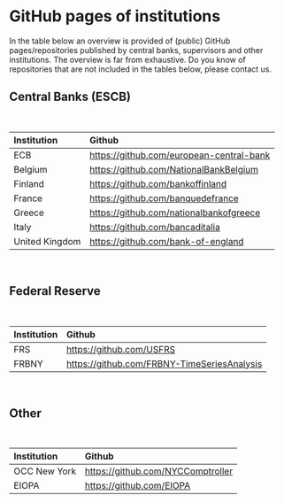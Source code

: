 # GitHub pages of institutions

In the table below an overview is provided of (public) GitHub pages/repositories published by central banks, supervisors and other institutions. The overview is far from exhaustive. Do you know of repositories that are not included in the tables below, please contact us.

## Central Banks (ESCB)
<br>

| Institution     | Github                                    |
|:----------------|:------------------------------------------|
| ECB             | https://github.com/european-central-bank  |
| Belgium         | https://github.com/NationalBankBelgium    |
| Finland         | https://github.com/bankoffinland          |
| France          | https://github.com/banquedefrance         |
| Greece          | https://github.com/nationalbankofgreece   |
| Italy           | https://github.com/bancaditalia           |
| United Kingdom  | https://github.com/bank-of-england        |

<br>

## Federal Reserve

<br>

| Institution     | Github                                       |
|:----------------|:------------------------------------------   |
| FRS             | https://github.com/USFRS                     |
| FRBNY           | https://github.com/FRBNY-TimeSeriesAnalysis  |

<br>

## Other

<br>

| Institution     | Github                                       |
|:----------------|:------------------------------------------   |
| OCC New York    | https://github.com/NYCComptroller            |
| EIOPA           | https://github.com/EIOPA                     |

